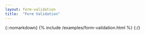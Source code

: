 ```yaml
---
layout: form-validation
title:  "Form Validation"
---
```


{::nomarkdown}
{% include /examples/form-validation.html %}
{:/}

